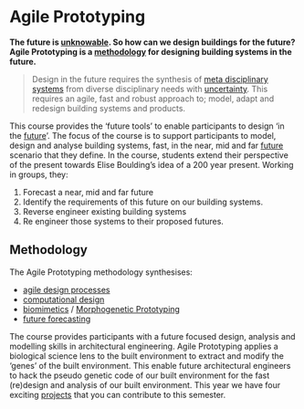 # Agile Prototyping

**The future is [unknowable]. So how can we design buildings for the future? Agile Prototyping is a [methodology] for designing building systems in the future.**

>Design in the future requires the synthesis of [meta disciplinary systems] from diverse disciplinary needs with [uncertainty].  This requires an agile, fast and robust approach to; model, adapt and redesign building systems and products.

This course provides the ‘future tools’ to enable participants to design ‘in the [future]’. The focus of the course is to support participants to model, design and analyse building systems, fast, in the near, mid and far [future] scenario that they define. In the course, students extend their perspective of the present towards Elise Boulding’s idea of a 200 year present. Working in groups, they:

1. Forecast a near, mid and far future
2. Identify the requirements of this future on our building systems.
3. Reverse engineer existing building systems
4. Re engineer those systems to their proposed futures.

## Methodology
The Agile Prototyping methodology synthesises:
- [agile design processes](Concepts/Agile) 
- [computational design](Concepts/ComputationalDesign)
- [biomimetics](Concepts/Biomimetics) / [Morphogenetic Prototyping](Concepts/MorphogeneticPrototyping)
- [future forecasting](Concepts/Futures)

The course provides participants with a future focused design, analysis and modelling skills in architectural engineering. Agile Prototyping applies a biological science lens to the built environment to extract and modify the ‘genes’ of the built environment. This enable future architectural engineers to hack the pseudo genetic code of our built environment for the fast (re)design and analysis of our built environment. This year we have four exciting [projects] that you can contribute to this semester.


<!-- link -->
[meta disciplinary systems]: Concepts/MetaDisciplinary
[unknowable]: Concepts/Futures
[uncertainty]: Concepts/uncertainty
[future]: Concepts/Futures
[methodology]: Methodology
[projects]: Projects
